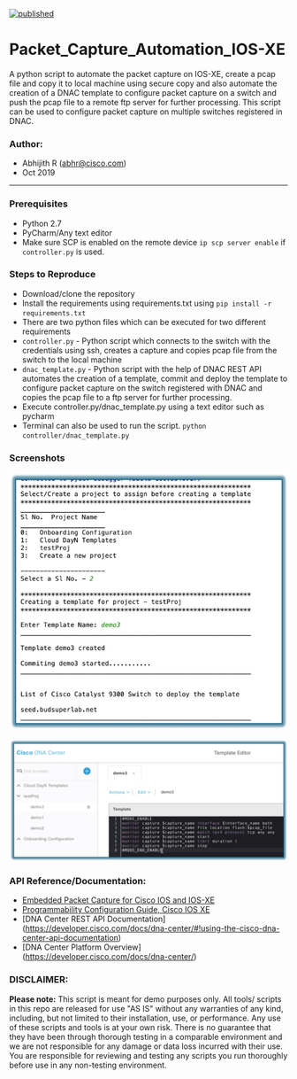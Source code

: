[![published](https://static.production.devnetcloud.com/codeexchange/assets/images/devnet-published.svg)](https://developer.cisco.com/codeexchange/github/repo/Abhijith-R/Automate-Creation-of-DNAC-template-to-enable-packet-capture-on-IOS-XE)

# Packet_Capture_Automation_IOS-XE
A python script to automate the packet capture on IOS-XE, create a pcap file and copy it to local machine using secure copy and also automate the creation of a DNAC template to configure packet capture on a switch and push the pcap file to a remote ftp server for further processing. This script can be used to configure packet capture on multiple switches registered in DNAC.

### Author:

* Abhijith R (abhr@cisco.com)
*  Oct 2019
***

### Prerequisites
* Python 2.7
* PyCharm/Any text editor
* Make sure SCP is enabled on the remote device ```ip scp server enable``` if ```controller.py``` is used.

### Steps to Reproduce
* Download/clone the repository
* Install the requirements using requirements.txt using ```pip install -r requirements.txt```
* There are two python files which can be executed for two different requirements 
* ```controller.py``` - Python script which connects to the switch with the credentials using ssh, creates a capture and copies  pcap file from the switch to the local machine
* ```dnac_template.py``` - Python script with the help of DNAC REST API automates the creation of a template, commit and deploy the template to configure packet capture on the switch registered with DNAC and copies the pcap file to a ftp server for further processing.
* Execute controller.py/dnac_template.py using a text editor such as pycharm
* Terminal can also be used to run the script.
      ```python controller/dnac_template.py```

### Screenshots

![alt text](https://github.com/Abhijith-R/Automate-Creation-of-DNAC-template-to-enable-packet-capture-on-IOS-XE/blob/master/Python_Terminal1.png)

![alt text](https://github.com/Abhijith-R/Automate-Creation-of-DNAC-template-to-enable-packet-capture-on-IOS-XE/blob/master/dnac_screenshot.png)

### API Reference/Documentation:
* [Embedded Packet Capture for Cisco IOS and IOS-XE](https://www.cisco.com/c/en/us/support/docs/ios-nx-os-software/ios-embedded-packet-capture/116045-productconfig-epc-00.html)
* [Programmability Configuration Guide, Cisco IOS XE](https://www.cisco.com/c/en/us/td/docs/ios-xml/ios/prog/configuration/169/b_169_programmability_cg/cli_python_module.html)
* [DNA Center REST API Documentation] (https://developer.cisco.com/docs/dna-center/#!using-the-cisco-dna-center-api-documentation)
* [DNA Center Platform Overview] (https://developer.cisco.com/docs/dna-center/)

### DISCLAIMER:
<b>Please note:</b> This script is meant for demo purposes only. All tools/ scripts in this repo are released for use "AS IS" without any warranties of any kind, including, but not limited to their installation, use, or performance. Any use of these scripts and tools is at your own risk. There is no guarantee that they have been through thorough testing in a comparable environment and we are not responsible for any damage or data loss incurred with their use.
You are responsible for reviewing and testing any scripts you run thoroughly before use in any non-testing environment.
    
